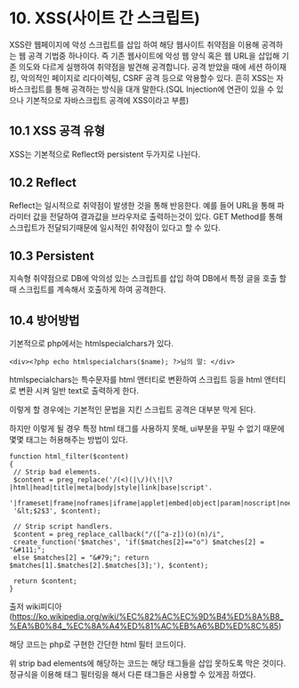 # 10. XSS(사이트 간 스크립트)
XSS란 웹페이지에 악성 스크립트를 삽입 하여 해당 웹사이트 취약점을 이용해 공격하는 웹 공격 기법중 하나이다. 즉 기존 웹사이트에 악성 웹 양식 혹은 웹 URL을 삽입해 기존 의도와 다르게 실행하여 취약점을 발견해 공격합니다. 공격 받았을 때에 세션 하이재킹, 악의적인 페이지로 리다이렉팅, CSRF 공격 등으로 악용할수 있다. 흔히 XSS는 자바스크립트를 통해 공격하는 방식을 대개 말한다.(SQL Injection에 연관이 있을 수 있으나 기본적으로 자바스크립트 공격에 XSS이라고 부름)

## 10.1 XSS 공격 유형
XSS는 기본적으로 Reflect와 persistent 두가지로 나뉜다.

## 10.2 Reflect
Reflect는 일시적으로 취약점이 발생한 것을 통해 반응한다. 예를 들어 URL을 통해 파라미터 값을 전달하여 결과값을 브라우저로 출력하는것이 있다. GET Method를 통해 스크립트가 전달되기때문에 일시적인 취약점이 있다고 할 수 있다.

## 10.3 Persistent
지속형 취약점으로 DB에 악의성 있는 스크립트를 삽입 하여 DB에서 특정 글을 호출 할 때 스크립트를 계속해서 호출하게 하여 공격한다. 

## 10.4 방어방법
기본적으로 php에서는 htmlspecialchars가 있다.
```
<div><?php echo htmlspecialchars($name); ?>님의 말: </div>
```
htmlspecialchars는 특수문자를 html 앤터티로 변환하여 스크립트 등을 html 앤터티로 변환 시켜 일반 text로 출력하게 한다.

이렇게 할 경우에는 기본적인 문법을 지킨 스크립트 공격은 대부분 막게 된다.

하지만 이렇게 될 경우 특정 html 태그를 사용하지 못해, ui부분을 꾸밀 수 없기 때문에 몇몇 태그는 허용해주는 방법이 있다.

```
function html_filter($content)
{
 // Strip bad elements.
 $content = preg_replace('/(<)(|\/)(\!|\?|html|head|title|meta|body|style|link|base|script'.
 '|frameset|frame|noframes|iframe|applet|embed|object|param|noscript|noembed|map|area|basefont|xmp|plaintext|comment)/i',
 '&lt;$2$3', $content);

 // Strip script handlers.
 $content = preg_replace_callback("/([^a-z])(o)(n)/i",
 create_function('$matches', 'if($matches[2]=="o") $matches[2] = "&#111;";
 else $matches[2] = "&#79;"; return $matches[1].$matches[2].$matches[3];'), $content);

 return $content;
}
```
출저 wiki피디아(https://ko.wikipedia.org/wiki/%EC%82%AC%EC%9D%B4%ED%8A%B8_%EA%B0%84_%EC%8A%A4%ED%81%AC%EB%A6%BD%ED%8C%85)

해당 코드는 php로 구현한 간단한 html 필터 코드이다.

위 strip bad elements에 해당하는 코드는 해당 태그들을 삽입 못하도록 막은 것이다. 정규식을 이용해 태그 필터링을 해서 
다른 태그들은 사용할 수 있게끔 하였다.

